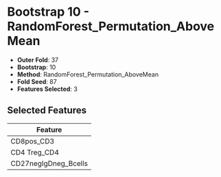 # Bootstrap 10 - RandomForest_Permutation_AboveMean

- **Outer Fold**: 37
- **Bootstrap**: 10
- **Method**: RandomForest_Permutation_AboveMean
- **Fold Seed**: 87
- **Features Selected**: 3

## Selected Features

| Feature |
|---------|
| CD8pos_CD3 |
| CD4 Treg_CD4 |
| CD27negIgDneg_Bcells |
